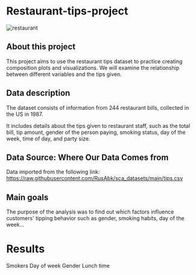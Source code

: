 # Restaurant-tips-project
![restaurant](https://github.com/user-attachments/assets/71ffdbf7-b37d-49dc-9328-ec52a8931754)

## About this project
This project aims to use the restaurant tips dataset to practice creating composition plots and visualizations. We will examine the relationship between different variables and the tips given.

## Data description
The dataset consists of information from 244 restaurant bills, collected in the US in 1987.

It includes details about the tips given to restaurant staff, such as the total bill, tip amount, gender of the person paying, smoking status, day of the week, time of day, and party size.

## Data Source: Where Our Data Comes from 
Data imported from the following link: https://raw.githubusercontent.com/RusAbk/sca_datasets/main/tips.csv

## Main goals
The purpose of the analysis was to find out which factors influence customers' tipping behavior such as gender, smoking habits, day of the week...

# Results
Smokers 
Day of week
Gender
Lunch time

